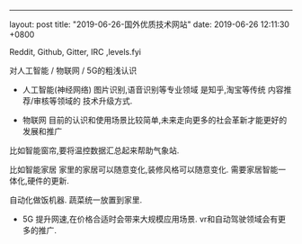 ---
layout: post
title:  "2019-06-26-国外优质技术网站"
date:   2019-06-26 12:11:30 +0800

Reddit, Github, Gitter, IRC ,levels.fyi

对人工智能 / 物联网 / 5G的粗浅认识

* 人工智能(神经网络)
图片识别,语音识别等专业领域
是知乎,淘宝等传统 内容推荐/审核等领域的 技术升级方式.

* 物联网
目前的认识和使用场景比较简单,未来走向更多的社会革新才能更好的发展和推广

比如智能窗帘,要将温控数据汇总起来帮助气象站.

比如智能家居 家里的家居可以随意变化,装修风格可以随意变化.
需要家居智能一体化,硬件的更新.

自动化做饭机器. 蔬菜统一放置到家里.

* 5G 提升网速,在价格合适时会带来大规模应用场景.
vr和自动驾驶领域会有更多的推广.

